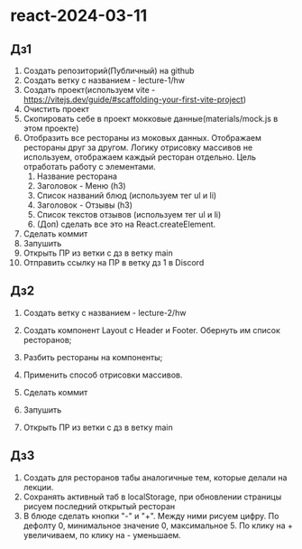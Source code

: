 # react-2024-03-11

## Дз1

1. Создать репозиторий(Публичный) на github
2. Создать ветку с названием - lecture-1/hw
3. Создать проект(используем vite - https://vitejs.dev/guide/#scaffolding-your-first-vite-project)
4. Очистить проект
5. Скопировать себе в проект мокковые данные(materials/mock.js в этом проекте)
6. Отобразить все рестораны из моковых данных. Отображаем рестораны друг за другом. Логику отрисовку массивов не используем, отображаем каждый ресторан отдельно. Цель отработать работу с элементами.
   1. Название ресторана
   2. Заголовок - Меню (h3)
   3. Список названий блюд (используем тег ul и li)
   4. Заголовок - Отзывы (h3)
   5. Список текстов отзывов (используем тег ul и li)
   6. (Доп) сделать все это на React.createElement.
7. Сделать коммит
8. Запушить
9. Открыть ПР из ветки с дз в ветку main
10. Отправить ссылку на ПР в ветку дз 1 в Discord

## Дз2

1. Создать ветку с названием - lecture-2/hw

2. Создать компонент Layout с Header и Footer. Обернуть им список ресторанов;
3. Разбить рестораны на компоненты;
4. Применить способ отрисовки массивов.

5. Сделать коммит
6. Запушить
7. Открыть ПР из ветки с дз в ветку main

## Дз3

1. Создать для ресторанов табы аналогичные тем, которые делали на лекции.
2. Сохранять активный таб в localStorage, при обновлении страницы рисуем последний открытый ресторан
3. В блюде сделать кнопки "-" и "+". Между ними рисуем цифру. По дефолту 0, минимальное значение 0, максимальное 5. По клику на + увеличиваем, по клику на - уменьшаем.
